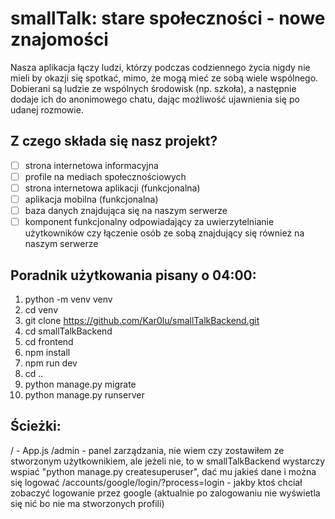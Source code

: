 # smallTalk: stare społeczności - nowe znajomości
Nasza aplikacja łączy ludzi, którzy podczas codziennego życia nigdy nie mieli by okazji się spotkać, mimo, że mogą mieć ze sobą wiele wspólnego. Dobierani są ludzie ze wspólnych środowisk (np. szkoła), a następnie dodaje ich do anonimowego chatu, dając możliwość ujawnienia się po udanej rozmowie.

## Z czego składa się nasz projekt?
- [ ] strona internetowa informacyjna
- [ ] profile na mediach społecznościowych
- [ ] strona internetowa aplikacji (funkcjonalna)
- [ ] aplikacja mobilna (funkcjonalna)
- [ ] baza danych znajdująca się na naszym serwerze
- [ ] komponent funkcjonalny odpowiadający za uwierzytelnianie użytkowników czy łączenie osób ze sobą znajdujący się również na naszym serwerze

## Poradnik użytkowania pisany o 04:00:
1. python -m venv venv
2. cd venv
3. git clone https://github.com/Kar0lu/smallTalkBackend.git
4. cd smallTalkBackend
 1. cd frontend
 2. npm install
 3. npm run dev
5. cd ..
 1. python manage.py migrate
 2. python manage.py runserver

## Ścieżki:
/ - App.js
/admin - panel zarządzania, nie wiem czy zostawiłem ze stworzonym użytkownikiem, ale jeżeli nie, to w smallTalkBackend wystarczy wspiać "python manage.py createsuperuser", dać mu jakieś dane i można się logować
/accounts/google/login/?process=login - jakby ktoś chciał zobaczyć logowanie przez google (aktualnie po zalogowaniu nie wyświetla się nić bo nie ma stworzonych profili)

